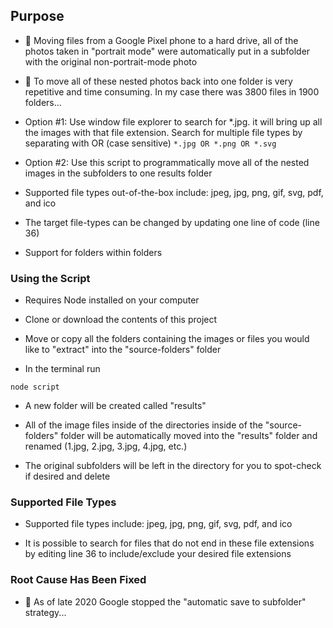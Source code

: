 ## Purpose

- :camera_flash: Moving files from a Google Pixel phone to a hard drive, all of the photos taken in "portrait mode" were automatically put in a subfolder with the original non-portrait-mode photo

- :file_folder: To move all of these nested photos back into one folder is very repetitive and time consuming. In my case there was 3800 files in 1900 folders...

- Option #1: Use window file explorer to search for \*.jpg. it will bring up all the images with that file extension. Search for multiple file types by separating with OR (case sensitive) `*.jpg OR *.png OR *.svg`

- Option #2: Use this script to programmatically move all of the nested images in the subfolders to one results folder

- Supported file types out-of-the-box include: jpeg, jpg, png, gif, svg, pdf, and ico

- The target file-types can be changed by updating one line of code (line 36)

- Support for folders within folders

### Using the Script

- Requires Node installed on your computer

- Clone or download the contents of this project

- Move or copy all the folders containing the images or files you would like to "extract" into the "source-folders" folder

- In the terminal run

```
node script
```

- A new folder will be created called "results"

- All of the image files inside of the directories inside of the "source-folders" folder will be automatically moved into the "results" folder and renamed (1.jpg, 2.jpg, 3.jpg, 4.jpg, etc.)

- The original subfolders will be left in the directory for you to spot-check if desired and delete

### Supported File Types

- Supported file types include: jpeg, jpg, png, gif, svg, pdf, and ico

- It is possible to search for files that do not end in these file extensions by editing line 36 to include/exclude your desired file extensions

### Root Cause Has Been Fixed

- :clap: As of late 2020 Google stopped the "automatic save to subfolder" strategy...
